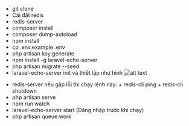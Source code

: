 - git clone 
- Cài đặt redis
- redis-server
- composer install
- composer dump-autoload 
- npm install
- cp .env.example .env
- php artisan key:generate
- npm install -g laravel-echo-server
- php artisan migrate --seed
- laravel-echo-server init và thiết lập như hình
![alt text](https://images.viblo.asia/d5e28b10-7d75-454b-ade0-d91dfe406246.png)

<!-- Chạy ứng dụng, mỗi lệnh 1 terminal -->
- redis-server
    nếu gặp lỗi thì chạy lệnh này: 
        + redis-cli ping
        + redis-cli shutdown
- php artisan serve
- npm run watch
- laravel-echo-server start (Đăng nhập trước khi chạy)
- php artisan queue:work


